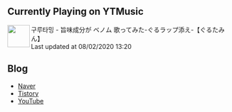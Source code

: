 ## Currently Playing on YTMusic

[<img align="left" height="50" src="https://i.ytimg.com/vi/4ta9Q5R1ni8/sddefault.jpg?sqp=-oaymwEWCJADEOEBIAQqCghqEJQEGHgg6AJIWg&rs">](https://music.youtube.com/channel/UCvSMyf8AYKWdeoAPnRcueLQ)

구루타밍 - 旨味成分が ベノム 歌ってみた-ぐるラップ添え-【ぐるたみん】  
Last updated at 08/02/2020 13:20

## Blog

- [Naver](http://blog.naver.com/neurowhai)
- [Tistory](http://neurowhai.tistory.com/)
- [YouTube](https://www.youtube.com/channel/UCB_v1xU6laBHOeH6z4L-Mtw)
